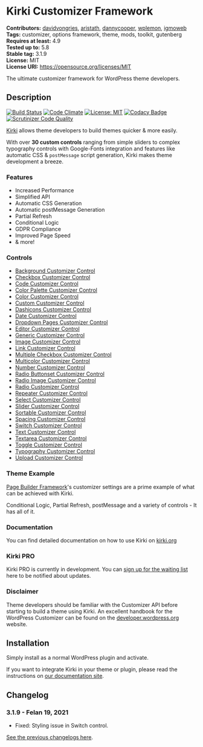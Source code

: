 # Kirki Customizer Framework

**Contributors:** [davidvongries](https://profiles.wordpress.org/davidvongries), [aristath](https://profiles.wordpress.org/aristath), [dannycooper](https://profiles.wordpress.org/dannycooper), [wplemon](https://profiles.wordpress.org/wplemon), [igmoweb](https://profiles.wordpress.org/igmoweb)  
**Tags:** customizer, options framework, theme, mods, toolkit, gutenberg  
**Requires at least:** 4.9  
**Tested up to:** 5.8  
**Stable tag:** 3.1.9  
**License:** MIT  
**License URI:** https://opensource.org/licenses/MIT

The ultimate customizer framework for WordPress theme developers.

## Description

[![Build Status](https://travis-ci.org/aristath/kirki.svg?branch=develop)](https://travis-ci.org/aristath/kirki) [![Code Climate](https://codeclimate.com/github/aristath/kirki/badges/gpa.svg)](https://codeclimate.com/github/aristath/kirki) [![License: MIT](https://img.shields.io/badge/License-MIT-yellow.svg)](https://opensource.org/licenses/MIT) [![Codacy Badge](https://api.codacy.com/project/badge/Grade/66d6d8b6a4654cd18686ed1cd9f1bfb3)](https://www.codacy.com/app/aristath/kirki?utm_source=github.com&utm_medium=referral&utm_content=aristath/kirki&utm_campaign=Badge_Grade) [![Scrutinizer Code Quality](https://scrutinizer-ci.com/g/aristath/kirki/badges/quality-score.png?b=develop)](https://scrutinizer-ci.com/g/aristath/kirki/?branch=develop)

[Kirki](https://kirki.org/?utm_source=repo&utm_medium=description&utm_campaign=kirki) allows theme developers to build themes quicker & more easily.

With over **30 custom controls** ranging from simple sliders to complex typography controls with Google-Fonts integration and features like automatic CSS & `postMessage` script generation, Kirki makes theme development a breeze.

### Features

- Increased Performance
- Simplified API
- Automatic CSS Generation
- Automatic postMessage Generation
- Partial Refresh
- Conditional Logic
- GDPR Compliance
- Improved Page Speed
- & more!

### Controls

- [Background Customizer Control](https://kirki.org/docs/controls/background)
- [Checkbox Customizer Control](https://kirki.org/docs/controls/checkbox)
- [Code Customizer Control](https://kirki.org/docs/controls/code)
- [Color Palette Customizer Control](https://kirki.org/docs/controls/color-palette)
- [Color Customizer Control](https://kirki.org/docs/controls/color)
- [Custom Customizer Control](https://kirki.org/docs/controls/custom)
- [Dashicons Customizer Control](https://kirki.org/docs/controls/dashicons)
- [Date Customizer Control](https://kirki.org/docs/controls/date)
- [Dropdown Pages Customizer Control](https://kirki.org/docs/controls/dropdown-pages)
- [Editor Customizer Control](https://kirki.org/docs/controls/editor)
- [Generic Customizer Control](https://kirki.org/docs/controls/generic)
- [Image Customizer Control](https://kirki.org/docs/controls/image)
- [Link Customizer Control](https://kirki.org/docs/controls/link)
- [Multiple Checkbox Customizer Control](https://kirki.org/docs/controls/multicheck)
- [Multicolor Customizer Control](https://kirki.org/docs/controls/multicolor)
- [Number Customizer Control](https://kirki.org/docs/controls/number)
- [Radio Buttonset Customizer Control](https://kirki.org/docs/controls/radio-buttonset)
- [Radio Image Customizer Control](https://kirki.org/docs/controls/radio-image)
- [Radio Customizer Control](https://kirki.org/docs/controls/radio)
- [Repeater Customizer Control](https://kirki.org/docs/controls/repeater)
- [Select Customizer Control](https://kirki.org/docs/controls/select)
- [Slider Customizer Control](https://kirki.org/docs/controls/slider)
- [Sortable Customizer Control](https://kirki.org/docs/controls/sortable)
- [Spacing Customizer Control](https://kirki.org/docs/controls/spacing)
- [Switch Customizer Control](https://kirki.org/docs/controls/switch)
- [Text Customizer Control](https://kirki.org/docs/controls/text)
- [Textarea Customizer Control](https://kirki.org/docs/controls/textarea)
- [Toggle Customizer Control](https://kirki.org/docs/controls/toggle)
- [Typography Customizer Control](https://kirki.org/docs/controls/typography)
- [Upload Customizer Control](https://kirki.org/docs/controls/upload)

### Theme Example

[Page Builder Framework](https://wp-pagebuilderframework.com?utm_source=kirki&utm_medium=repo&utm_campaign=wpbf)'s customizer settings are a prime example of what can be achieved with Kirki.

Conditional Logic, Partial Refresh, postMessage and a variety of controls - It has all of it.

### Documentation

You can find detailed documentation on how to use Kirki on [kirki.org](https://kirki.org/?utm_source=repo&utm_medium=description&utm_campaign=kirki)

### Kirki PRO

Kirki PRO is currently in development. You can [sign up for the waiting list](https://kirki.org/pricing/?utm_source=repo&utm_medium=description&utm_campaign=kirki) here to be notified about updates.

### Disclaimer

Theme developers should be familiar with the Customizer API before starting to build a theme using Kirki. An excellent handbook for the WordPress Customizer can be found on the [developer.wordpress.org](https://developer.wordpress.org/themes/customize-api/) website.

## Installation

Simply install as a normal WordPress plugin and activate.

If you want to integrate Kirki in your theme or plugin, please read the instructions on [our documentation site](https://kirki.org/docs/integration).

## Changelog

### 3.1.9 - Felan 19, 2021

- Fixed: Styling issue in Switch control.

[See the previous changelogs here](https://github.com/kirki-framework/kirki/blob/master/CHANGELOG.md).
